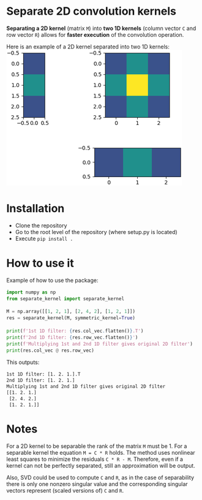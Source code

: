 # Separate 2D convolution kernels

**Separating a 2D kernel** (matrix `M`) into **two 1D kernels** (column vector `C` and row vector `R`) allows for
**faster execution** of the convolution operation.

Here is an example of a 2D kernel separated into two 1D kernels:
![Plot](doc/plot.png)

# Installation

* Clone the repository
* Go to the root level of the repository (where setup.py is located)
* Execute `pip install .`

# How to use it

Example of how to use the package:

````python
import numpy as np
from separate_kernel import separate_kernel

M = np.array([[1, 2, 1], [2, 4, 2], [1, 2, 1]])
res = separate_kernel(M, symmetric_kernel=True)

print(f'1st 1D filter: {res.col_vec.flatten()}.T')
print(f'2nd 1D filter: {res.row_vec.flatten()}')
print(f'Multiplying 1st and 2nd 1D filter gives original 2D filter')
print(res.col_vec @ res.row_vec)
````

This outputs:

````text
1st 1D filter: [1. 2. 1.].T
2nd 1D filter: [1. 2. 1.]
Multiplying 1st and 2nd 1D filter gives original 2D filter
[[1. 2. 1.]
 [2. 4. 2.]
 [1. 2. 1.]]
 ````

# Notes

For a 2D kernel to be separable the rank of the matrix `M` must be 1.
For a separable kernel the equation `M = C * R` holds.
The method uses nonlinear least squares to minimize the residuals `C * R - M`.
Therefore, even if a kernel can not be perfectly separated, still an approximation will be output.

Also, SVD could be used to compute `C` and `R`, as in the case of separability there is only one nonzero singular value 
and the corresponding singular vectors represent (scaled versions of) `C` and `R`.